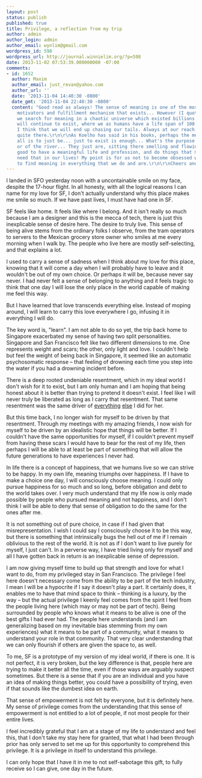 ```yaml
---
layout: post
status: publish
published: true
title: Privilege, a reflection from my trip
author: admin
author_login: admin
author_email: wynlim@gmail.com
wordpress_id: 598
wordpress_url: http://journal.winnielim.org/?p=598
date: 2013-11-02 07:53:39.000000000 -07:00
comments:
- id: 1652
  author: Maxim
  author_email: just_revan@yahoo.com
  author_url: ''
  date: '2013-11-04 14:40:30 -0800'
  date_gmt: '2013-11-04 22:40:30 -0800'
  content: "Good read as always! The sense of meaning is one of the most powerful
    motivators and fulfillment mechanism that exists... However (I quote this) if
    we search for meaning in a chaotic universe which existed billions of years, and
    will continue to exist, where we as humans have a life span of 100 years tops...
    I think that we will end up chasing our tails. Always at our reach, but never
    quite there.\r\n\r\nAs Koelho has said in his books, perhaps the meaning of it
    all is to just be... just to exist is enough... What's the purpose of the flower,
    or of the river... They just are, sitting there smelling and flowing...\r\n\r\nIt's
    good to have a meaningful life and profession, and do things that matter. We all
    need that in our lives! My point is for us not to become obsessed with this struggle
    to find meaning in everything that we do and are.\r\n\r\nCheers and all the best"
---
```

I landed in SFO yesterday noon with a uncontainable smile on my face, despite the 17-hour flight. In all honesty, with all the logical reasons I can name for my love for SF, I don't actually understand why this place makes me smile so much. If we have past lives, I must have had one in SF. 

SF feels like home. It feels like where I belong. And it isn't really so much because I am a designer and this is the mecca of tech, there is just this inexplicable sense of desire here. The desire to truly live. This sense of being alive stems from the ordinary folks I observe, from the tram operators to servers to the Mexican grocery store owner who smiles at me every morning when I walk by. The people who live here are mostly self-selecting, and that explains a lot. 

I used to carry a sense of sadness when I think about my love for this place, knowing that it will come a day when I will probably have to leave and it wouldn't be out of my own choice. Or perhaps it will be, because never say never. I had never felt a sense of belonging to anything and it feels tragic to think that one day I will lose the only place in the world capable of making me feel this way. 

But I have learned that love transcends everything else. Instead of moping around, I will learn to carry this love everywhere I go, infusing it in everything I will do. 

The key word is, "learn". I am not able to do so yet, the trip back home to Singapore exacerbated my sense of having two split personalities. Singapore and San Francisco felt like two different dimensions to me. One represents weight and scars; the other, only light and love. I couldn't help but feel the weight of being back in Singapore, it seemed like an automatic psychosomatic response – that feeling of drowning each time you step into the water if you had a drowning incident before. 

There is a deep rooted undeniable resentment, which in my ideal world I don't wish for it to exist, but I am only human and I am hoping that being honest about it is better than trying to pretend it doesn't exist. I feel like I will never truly be liberated as long as I carry that resentment. That same resentment was the same driver of <a href="http://connections.sg" target="_blank">everything</a> <a href="http://thisis.sg" target="_blank">else</a> I did for her.

But this time back, I no longer wish for myself to be driven by that resentment. Through my meetings with my amazing friends, I now wish for myself to be driven by an idealistic hope that things will be better. If I couldn't have the same opportunities for myself, if I couldn't prevent myself from having these scars I would have to bear for the rest of my life, then perhaps I will be able to at least be part of something that will allow the future generations to have experiences I never had.

In life there is a concept of happiness, that we humans live so we can strive to be happy. In my own life, meaning triumphs over happiness. If I have to make a choice one day, I will consciously choose meaning. I could only pursue happiness for so much and so long, before obligation and debt to the world takes over. I very much understand that my life now is only made possible by people who pursued meaning and not happiness, and I don't think I will be able to deny that sense of obligation to do the same for the ones after me. 

It is not something out of pure choice, in case if I had given that misrepresentation. I wish I could say I consciously choose it to be this way, but there is something that intrinsically bugs the hell out of me if I remain oblivious to the rest of the world. It is not as if I don't want to live purely for myself, I just can't. In a perverse way, I have tried living only for myself and all I have gotten back in return is an inexplicable sense of depression. 

I am now giving myself time to build up that strength and love for what I want to do, from my privileged stay in San Francisco. The privilege I feel here doesn't necessary come from the ability to be part of the tech industry, I mean I will be a hypocrite if I say it doesn't play a part. It certainly does, it enables me to have that mind space to think – thinking is a luxury, by the way – but the actual privilege I keenly feel comes from the spirit I feel from the people living here (which may or may not be part of tech). Being surrounded by people who knows what it means to be alive is one of the best gifts I had ever had. The people here understands (and I am generalizing based on my inevitable bias stemming from my own experiences) what it means to be part of a community, what it means to understand your role in that community. That very clear understanding that we can only flourish if others are given the space to, as well.

To me, SF is a prototype of my version of my ideal world, if there is one. It is not perfect, it is very broken, but the key difference is that, people here are trying to make it better all the time, even if those ways are arguably suspect sometimes. But there is a sense that if you are an individual and you have an idea of making things better, you could have a possibility of trying, even if that sounds like the dumbest idea on earth. 

That sense of empowerment is not felt by everyone, but it is definitely here. My sense of privilege comes from the understanding that this sense of empowerment is not entitled to a lot of people, if not most people for their entire lives. 

I feel incredibly grateful that I am at a stage of my life to understand and feel this, that I don't take my stay here for granted, that what I had been through prior has only served to set me up for this opportunity to comprehend this privilege. It is a privilege in itself to understand this privilege.

I can only hope that I have it in me to not self-sabotage this gift, to fully receive so I can give, one day in the future.
